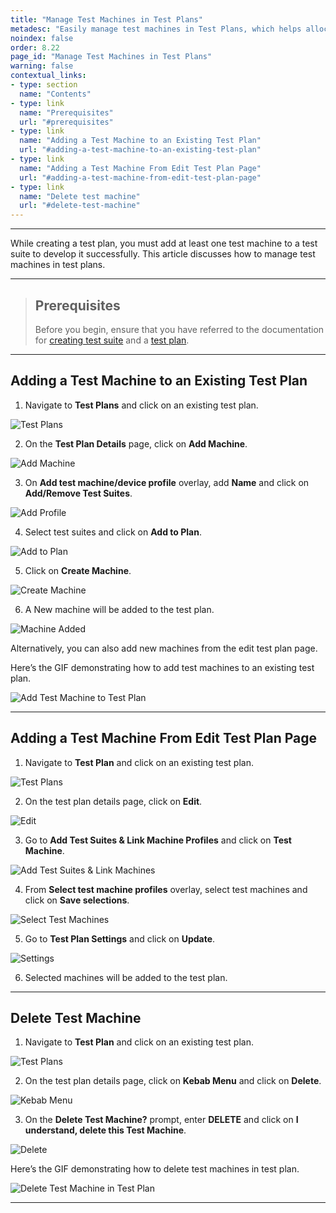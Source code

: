 ```yaml
---
title: "Manage Test Machines in Test Plans"
metadesc: "Easily manage test machines in Test Plans, which helps allocate tests to specific machines. Learn how to allot test machines for test plans in Testsigma."
noindex: false
order: 8.22
page_id: "Manage Test Machines in Test Plans"
warning: false
contextual_links:
- type: section
  name: "Contents" 
- type: link
  name: "Prerequisites"
  url: "#prerequisites"
- type: link
  name: "Adding a Test Machine to an Existing Test Plan"
  url: "#adding-a-test-machine-to-an-existing-test-plan"
- type: link
  name: "Adding a Test Machine From Edit Test Plan Page"
  url: "#adding-a-test-machine-from-edit-test-plan-page"
- type: link
  name: "Delete test machine"
  url: "#delete-test-machine"
---
```



---

While creating a test plan, you must add at least one test machine to a test suite to develop it successfully. This article discusses how to manage test machines in test plans.


---

> ## **Prerequisites**
>
> Before you begin, ensure that you have referred to the documentation for [creating test suite](https://testsigma.com/docs/test-management/test-suites/overview/) and a [test plan](https://testsigma.com/docs/test-management/test-plans/overview/). 


---

## **Adding a Test Machine to an Existing Test Plan**

1. Navigate to **Test Plans** and click on an existing test plan.

![Test Plans](https://s3.amazonaws.com/static-docs.testsigma.com/new_images/projects/applications/tmitpnav.png)


2. On the **Test Plan Details** page, click on **Add Machine**.

![Add Machine](https://s3.amazonaws.com/static-docs.testsigma.com/new_images/projects/applications/tmitpatm.png)

3. On **Add test machine/device profile** overlay, add **Name** and click on **Add/Remove Test Suites**.

![Add Profile](https://s3.amazonaws.com/static-docs.testsigma.com/new_images/projects/applications/tmitptmprofile.png)

4. Select test suites and click on **Add to Plan**.

![Add to Plan](https://s3.amazonaws.com/static-docs.testsigma.com/new_images/projects/applications/tmitpaddtoplan.png)

5. Click on **Create Machine**.

![Create Machine](https://s3.amazonaws.com/static-docs.testsigma.com/new_images/projects/applications/tmitpcrmac.png)

6. A New machine will be added to the test plan. 

![Machine Added](https://s3.amazonaws.com/static-docs.testsigma.com/new_images/projects/applications/tmitpmiattp.png)

Alternatively, you can also add new machines from the edit test plan page. 

Here’s the GIF demonstrating how to add test machines to an existing test plan.

![Add Test Machine to Test Plan](https://s3.amazonaws.com/static-docs.testsigma.com/new_images/projects/applications/TestMachine.gif)

---

## **Adding a Test Machine From Edit Test Plan Page**

1. Navigate to **Test Plan** and click on an existing test plan.

![Test Plans](https://s3.amazonaws.com/static-docs.testsigma.com/new_images/projects/applications/tmitpnav.png)

2. On the test plan details page, click on **Edit**.

![Edit](https://s3.amazonaws.com/static-docs.testsigma.com/new_images/projects/applications/tmitpedit.png)

3. Go to **Add Test Suites & Link Machine Profiles** and click on **Test Machine**. 

![Add Test Suites & Link Machines](https://s3.amazonaws.com/static-docs.testsigma.com/new_images/projects/applications/tmitpstwo.png)

4. From **Select test machine profiles** overlay, select test machines and click on **Save selections**. 

![Select Test Machines](https://s3.amazonaws.com/static-docs.testsigma.com/new_images/projects/applications/tmitpsss.png)

5. Go to **Test Plan Settings** and click on **Update**.

![Settings](https://s3.amazonaws.com/static-docs.testsigma.com/new_images/projects/applications/tmitpsupdate.png)

6. Selected machines will be added to the test plan.

---

## **Delete Test Machine**

1. Navigate to **Test Plan** and click on an existing test plan.

![Test Plans](https://s3.amazonaws.com/static-docs.testsigma.com/new_images/projects/applications/tmitpnavtpe.png)

2. On the test plan details page, click on **Kebab Menu** and click on **Delete**.

![Kebab Menu](https://s3.amazonaws.com/static-docs.testsigma.com/new_images/projects/applications/tmitpkm.png)

3. On the **Delete Test Machine?** prompt, enter **DELETE** and click on **I understand, delete this Test Machine**.

![Delete](https://s3.amazonaws.com/static-docs.testsigma.com/new_images/projects/applications/tmitpprompt.png)

Here’s the GIF demonstrating how to delete test machines in test plan.

![Delete Test Machine in Test Plan](https://s3.amazonaws.com/static-docs.testsigma.com/new_images/projects/applications/DeleteTestMadhine.gif)

---